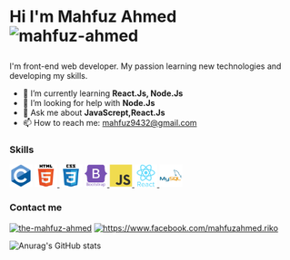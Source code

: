 <h1><p align="left">Hi I'm Mahfuz Ahmed <img src="https://komarev.com/ghpvc/?username=mahfuz-ahmed&label=Profile%20views&color=0e75b6&style=flat" alt="mahfuz-ahmed" /> </p></h1>

I'm front-end web developer. My passion learning new technologies and developing my skills.

- 🌱 I’m currently learning <b> React.Js, Node.Js </b>
- 🤔 I’m looking for help with <b>Node.Js </b>
- 💬 Ask me about <b>JavaScrept,React.Js </b>
- 📫 How to reach me: mahfuz9432@gmail.com


<h3 align="left">Skills</h3>
<p align="left"><img src="https://raw.githubusercontent.com/devicons/devicon/master/icons/c/c-original.svg" alt="c" width="40" height="40"/> </a> <a href="https://www.w3.org/html/" target="_blank" rel="noreferrer"> <img src="https://raw.githubusercontent.com/devicons/devicon/master/icons/html5/html5-original-wordmark.svg" alt="html5" width="40" height="40"/> </a> <img src="https://raw.githubusercontent.com/devicons/devicon/master/icons/css3/css3-original-wordmark.svg" alt="css3" width="40" height="40"/> </a> <a href="https://getbootstrap.com" target="_blank" rel="noreferrer"> <img src="https://raw.githubusercontent.com/devicons/devicon/master/icons/bootstrap/bootstrap-plain-wordmark.svg" alt="bootstrap" width="40" height="40"/> </a> <a href="https://www.cprogramming.com/" target="_blank" rel="noreferrer"><a href="https://www.w3schools.com/css/" target="_blank" rel="noreferrer">  <a href="https://developer.mozilla.org/en-US/docs/Web/JavaScript" target="_blank" rel="noreferrer"> <img src="https://raw.githubusercontent.com/devicons/devicon/master/icons/javascript/javascript-original.svg" alt="javascript" width="40" height="40"/> <a href="https://reactjs.org/" target="_blank" rel="noreferrer"> <img src="https://raw.githubusercontent.com/devicons/devicon/master/icons/react/react-original-wordmark.svg" alt="react" width="40" height="40"/> </a></a>
 <a href="https://www.mysql.com/" target="_blank" rel="noreferrer"> <img src="https://raw.githubusercontent.com/devicons/devicon/master/icons/mysql/mysql-original-wordmark.svg" alt="mysql" width="40" height="40"/> </a>



<h3 align="left">Contact me</h3>
<p align="left">
<a href="https://linkedin.com/in/the-mahfuz-ahmed" target="blank"><img align="center" src="https://raw.githubusercontent.com/rahuldkjain/github-profile-readme-generator/master/src/images/icons/Social/linked-in-alt.svg" alt="the-mahfuz-ahmed" height="30" width="40" /></a>
<a href="https://fb.com/https://www.facebook.com/mahfuzahmed.riko" target="blank"><img align="center" src="https://raw.githubusercontent.com/rahuldkjain/github-profile-readme-generator/master/src/images/icons/Social/facebook.svg" alt="https://www.facebook.com/mahfuzahmed.riko" height="30" width="40" /></a>
</p>

![Anurag's GitHub stats](https://github-readme-stats.vercel.app/api?username=mahfuz-ahmed)
